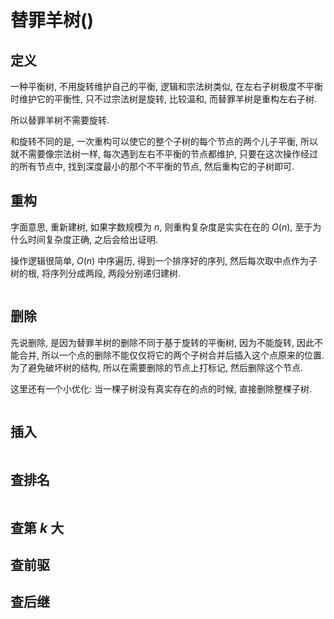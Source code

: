 # 替罪羊树()

## 定义

一种平衡树, 不用旋转维护自己的平衡, 逻辑和宗法树类似, 在左右子树极度不平衡时维护它的平衡性, 只不过宗法树是旋转, 比较温和, 而替罪羊树是重构左右子树.

所以替罪羊树不需要旋转.

和旋转不同的是, 一次重构可以使它的整个子树的每个节点的两个儿子平衡, 所以就不需要像宗法树一样, 每次遇到左右不平衡的节点都维护, 只要在这次操作经过的所有节点中, 找到深度最小的那个不平衡的节点, 然后重构它的子树即可.

## 重构

字面意思, 重新建树, 如果字数规模为 $n$, 则重构复杂度是实实在在的 $O(n)$, 至于为什么时间复杂度正确, 之后会给出证明.

操作逻辑很简单, $O(n)$ 中序遍历, 得到一个排序好的序列, 然后每次取中点作为子树的根, 将序列分成两段, 两段分别递归建树.

```cpp

```

## 删除

先说删除, 是因为替罪羊树的删除不同于基于旋转的平衡树, 因为不能旋转, 因此不能合并, 所以一个点的删除不能仅仅将它的两个子树合并后插入这个点原来的位置. 为了避免破坏树的结构, 所以在需要删除的节点上打标记, 然后删除这个节点.

这里还有一个小优化: 当一棵子树没有真实存在的点的时候, 直接删除整棵子树.

```cpp

```

## 插入

```cpp

```

## 查排名

```cpp

```

## 查第 $k$ 大


## 查前驱

## 查后继

